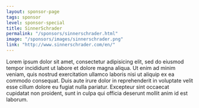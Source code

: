 ```yaml
---
layout: sponsor-page
tags: sponsor
level: sponsor-special
title: SinnerSchrader
permalink: "/sponsors/sinnerschrader.html"
image: "/sponsors/images/sinnerschrader.png"
link: "http://www.sinnerschrader.com/en/"
---
```


Lorem ipsum dolor sit amet, consectetur adipisicing elit, sed do eiusmod tempor incididunt ut labore et dolore magna aliqua. Ut enim ad minim veniam, quis nostrud exercitation ullamco laboris nisi ut aliquip ex ea commodo consequat. Duis aute irure dolor in reprehenderit in voluptate velit esse cillum dolore eu fugiat nulla pariatur. Excepteur sint occaecat cupidatat non proident, sunt in culpa qui officia deserunt mollit anim id est laborum.